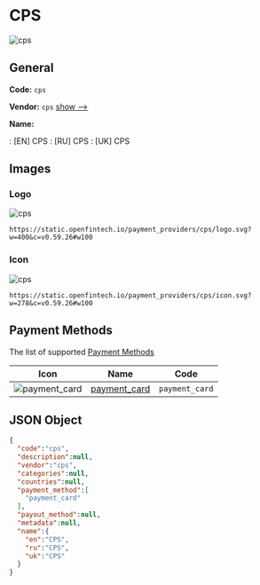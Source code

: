 
# CPS 
![cps](https://static.openfintech.io/payment_providers/cps/logo.svg?w=400&c=v0.59.26#w100)  

## General 
 
**Code:** `cps` 
 
**Vendor:** `cps` [show -->](/vendors/cps/) 
 
**Name:** 
 
:	[EN] CPS 
:	[RU] CPS 
:	[UK] CPS 
 

## Images 

### Logo 
 
![cps](https://static.openfintech.io/payment_providers/cps/logo.svg?w=400&c=v0.59.26#w100)  

```
https://static.openfintech.io/payment_providers/cps/logo.svg?w=400&c=v0.59.26#w100
```  

### Icon 
 
![cps](https://static.openfintech.io/payment_providers/cps/icon.svg?w=278&c=v0.59.26#w100)  

```
https://static.openfintech.io/payment_providers/cps/icon.svg?w=278&c=v0.59.26#w100
```  

## Payment Methods 
 
The list of supported [Payment Methods](/payment-methods/) 

|Icon|Name|Code| 
|:---:|:---:|:---:| 
|![payment_card](https://static.openfintech.io/payment_methods/payment_card/icon.svg?w=278&c=v0.59.26#w100) |[payment_card](/payment-methods/payment_card/)|`payment_card`| 
 

## JSON Object 

```json
{
  "code":"cps",
  "description":null,
  "vendor":"cps",
  "categories":null,
  "countries":null,
  "payment_method":[
    "payment_card"
  ],
  "payout_method":null,
  "metadata":null,
  "name":{
    "en":"CPS",
    "ru":"CPS",
    "uk":"CPS"
  }
}
```  
